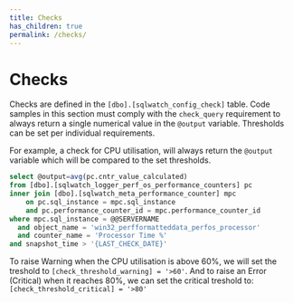 ```yaml
---
title: Checks
has_children: true
permalink: /checks/
---
```


# Checks

Checks are defined in the `[dbo].[sqlwatch_config_check]` table. 
Code samples in this section must comply with the `check_query` requirement to always return a single numerical value in the `@output` variable. 
Thresholds can be set per individual requirements.

For example, a check for CPU utilisation, will always return the `@output` variable which will be compared to the set thresholds.

```sql
select @output=avg(pc.cntr_value_calculated)
from [dbo].[sqlwatch_logger_perf_os_performance_counters] pc
inner join [dbo].[sqlwatch_meta_performance_counter] mpc
	on pc.sql_instance = mpc.sql_instance
	and pc.performance_counter_id = mpc.performance_counter_id
where mpc.sql_instance = @@SERVERNAME
  and object_name = 'win32_perfformatteddata_perfos_processor'
  and counter_name = 'Processor Time %'
and snapshot_time > '{LAST_CHECK_DATE}'
```

To raise Warning when the CPU utilisation is above 60%, we will set the treshold to `[check_threshold_warning] = '>60'`. And to raise an Error (Critical) when it reaches 80%, we can set the critical treshold to: `[check_threshold_critical] = '>80'`
